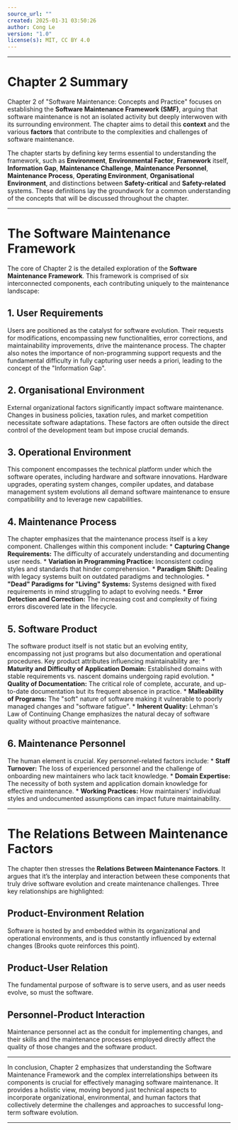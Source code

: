 ```yaml
---
source_url: ""
created: 2025-01-31 03:50:26
author: Cong Le
version: "1.0"
license(s): MIT, CC BY 4.0
---
```



---
# Chapter 2 Summary

Chapter 2 of "Software Maintenance: Concepts and Practice" focuses on establishing the **Software Maintenance Framework (SMF)**, arguing that software maintenance is not an isolated activity but deeply interwoven with its surrounding environment.  The chapter aims to detail this **context** and the various **factors** that contribute to the complexities and challenges of software maintenance.

The chapter starts by defining key terms essential to understanding the framework, such as **Environment**, **Environmental Factor**, **Framework** itself, **Information Gap**, **Maintenance Challenge**, **Maintenance Personnel**, **Maintenance Process**, **Operating Environment**, **Organisational Environment**, and distinctions between **Safety-critical** and **Safety-related** systems. These definitions lay the groundwork for a common understanding of the concepts that will be discussed throughout the chapter.

---

# The Software Maintenance Framework
The core of Chapter 2 is the detailed exploration of the **Software Maintenance Framework**. This framework is comprised of six interconnected components, each contributing uniquely to the maintenance landscape:

## 1. User Requirements
Users are positioned as the catalyst for software evolution. Their requests for modifications, encompassing new functionalities, error corrections, and maintainability improvements, drive the maintenance process.  The chapter also notes the importance of non-programming support requests and the fundamental difficulty in fully capturing user needs a priori, leading to the concept of the "Information Gap".


## 2. Organisational Environment
External organizational factors significantly impact software maintenance. Changes in business policies, taxation rules, and market competition necessitate software adaptations.  These factors are often outside the direct control of the development team but impose crucial demands.

## 3. Operational Environment

This component encompasses the technical platform under which the software operates, including hardware and software innovations.  Hardware upgrades, operating system changes, compiler updates, and database management system evolutions all demand software maintenance to ensure compatibility and to leverage new capabilities.


## 4. Maintenance Process
The chapter emphasizes that the maintenance process itself is a key component. Challenges within this component include:
    *   **Capturing Change Requirements:**  The difficulty of accurately understanding and documenting user needs.
    *   **Variation in Programming Practice:** Inconsistent coding styles and standards that hinder comprehension.
    *   **Paradigm Shift:**  Dealing with legacy systems built on outdated paradigms and technologies.
    *   **"Dead" Paradigms for "Living" Systems:** Systems designed with fixed requirements in mind struggling to adapt to evolving needs.
    *   **Error Detection and Correction:**  The increasing cost and complexity of fixing errors discovered late in the lifecycle.


## 5. Software Product
The software product itself is not static but an evolving entity, encompassing not just programs but also documentation and operational procedures. Key product attributes influencing maintainability are:
    *   **Maturity and Difficulty of Application Domain:**  Established domains with stable requirements vs. nascent domains undergoing rapid evolution.
    *   **Quality of Documentation:** The critical role of complete, accurate, and up-to-date documentation but its frequent absence in practice.
    *   **Malleability of Programs:** The "soft" nature of software making it vulnerable to poorly managed changes and "software fatigue".
    *   **Inherent Quality:**  Lehman's Law of Continuing Change emphasizes the natural decay of software quality without proactive maintenance.

## 6. Maintenance Personnel
The human element is crucial. Key personnel-related factors include:
    *   **Staff Turnover:**  The loss of experienced personnel and the challenge of onboarding new maintainers who lack tacit knowledge.
    *   **Domain Expertise:** The necessity of both system and application domain knowledge for effective maintenance.
    *   **Working Practices:** How maintainers' individual styles and undocumented assumptions can impact future maintainability.

---

#  The Relations Between Maintenance Factors
The chapter then stresses the **Relations Between Maintenance Factors**.  It argues that it’s the interplay and interaction between these components that truly drive software evolution and create maintenance challenges.  Three key relationships are highlighted:

## Product-Environment Relation
Software is hosted by and embedded within its organizational and operational environments, and is thus constantly influenced by external changes (Brooks quote reinforces this point).

## Product-User Relation
The fundamental purpose of software is to serve users, and as user needs evolve, so must the software.

## Personnel-Product Interaction
Maintenance personnel act as the conduit for implementing changes, and their skills and the maintenance processes employed directly affect the quality of those changes and the software product.

---

In conclusion, Chapter 2 emphasizes that understanding the Software Maintenance Framework and the complex interrelationships between its components is crucial for effectively managing software maintenance. It provides a holistic view, moving beyond just technical aspects to incorporate organizational, environmental, and human factors that collectively determine the challenges and approaches to successful long-term software evolution.




---

